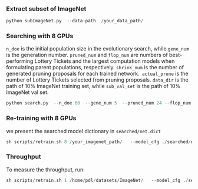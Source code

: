 ### Extract subset of ImageNet

```Python
python subImageNet.py  --data-path  /your_data_path/
```

### Searching with 8 GPUs

`n_doe` is the initial population size in the evolutionary search, while `gene_num` is the generation number.  `pruned_num` and `flop_num` are numbers of best-performing Lottery Tickets and the largest computation models when formulating parent populations, respectively. `shrink_num` is the number of generated pruning proposals for each trained network.` actual_prune` is the number of Lottery Tickets selected from pruning proposals.  `data_dir` is the path of 10% ImageNet training set, while  `sub_val_set` is the path of  10% ImageNet val set.

```Python
python search.py  --n_doe 60  --gene_num 5  --pruned_num 24 --flop_num 6  --shrink_num 40  --actual_prune 2  --data_dir /your_10%_train_path/   --sub_val_set  /your_10%_val_path/ 
```

### Re-training with 8 GPUs

we present the searched model dictionary in `searched/net.dict`

```Python
sh scripts/retrain.sh 8 /your_imagenet_path/   --model_cfg ./searched/net.dict   --model /name_for_save/  -b 128 --sched step --epochs 300 --decay-epochs 2.4 --decay-rate .97 --opt rmsproptf --opt-eps .001 -j 8 --warmup-lr 1e-6 --weight-decay 1e-5 --drop 0.2 --drop-connect 0.2 --model-ema --model-ema-decay 0.9999  --aa rand-m9-mstd0.5 --remode pixel --reprob 0.2 --amp --lr .064  
```

### Throughput

To measure the throughput, run:

```Python
sh scripts/retrain.sh 1 /home/pdl/datasets/ImageNet/   --model_cfg ./searched/net.dict   --model tttest  -b 128 --amp  --throughput

```

